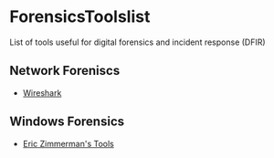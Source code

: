 # ForensicsToolslist
List of tools useful for digital forensics and incident response (DFIR)

## Network Foreniscs
* [Wireshark](https://www.wireshark.org/)

## Windows Forensics
* [Eric Zimmerman's Tools](https://ericzimmerman.github.io/#!index.md)

